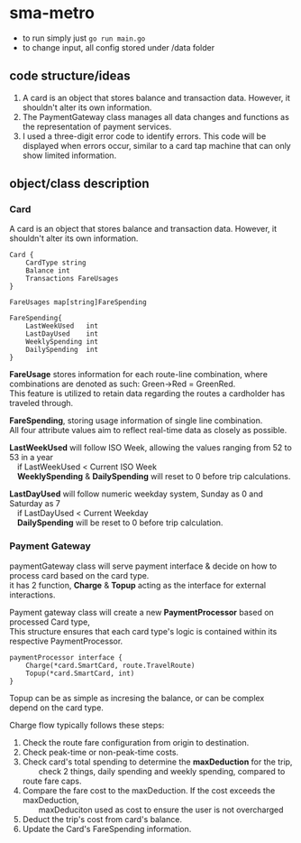 # sma-metro

- to run simply just `go run main.go`
- to change input, all config stored under /data folder

## code structure/ideas
1. A card is an object that stores balance and transaction data. However, it shouldn't alter its own information.
2. The PaymentGateway class manages all data changes and functions as the representation of payment services.
3. I used a three-digit error code to identify errors. This code will be displayed when errors occur, similar to a card tap machine that can only show limited information.

## object/class description
### Card
A card is an object that stores balance and transaction data. However, it shouldn't alter its own information.
```
Card {
    CardType string
    Balance int
    Transactions FareUsages
}

FareUsages map[string]FareSpending

FareSpending{
    LastWeekUsed   int
	LastDayUsed    int
	WeeklySpending int
	DailySpending  int
}
```

**FareUsage** stores information for each route-line combination, where combinations are denoted as such: Green->Red = GreenRed.  
This feature is utilized to retain data regarding the routes a cardholder has traveled through.  

**FareSpending**, storing usage information of single line combination.  
All four attribute values aim to reflect real-time data as closely as possible.  

**LastWeekUsed** will follow ISO Week, allowing the values ranging from 52 to 53 in a year  
&emsp;if LastWeekUsed < Current ISO Week  
&emsp;**WeeklySpending** & **DailySpending** will reset to 0 before trip calculations.  

**LastDayUsed** will follow numeric weekday system, Sunday as 0 and Saturday as 7  
&emsp;if LastDayUsed < Current Weekday  
&emsp;**DailySpending** will be reset to 0 before trip calculation.  

### Payment Gateway
paymentGateway class will serve payment interface & decide on how to process card based on the card type.  
it has 2 function, **Charge** & **Topup** acting as the interface for external interactions.  

Payment gateway class will create a new **PaymentProcessor** based on processed Card type,  
This structure ensures that each card type's logic is contained within its respective PaymentProcessor.  

```
paymentProcessor interface {
	Charge(*card.SmartCard, route.TravelRoute)
	Topup(*card.SmartCard, int)
}
```

Topup can be as simple as incresing the balance, or can be complex depend on the card type.  

Charge flow typically follows these steps:
1. Check the route fare configuration from origin to destination.
2. Check peak-time or non-peak-time costs.
3. Check card's total spending to determine the **maxDeduction** for the trip,  
&emsp;&emsp;check 2 things, daily spending and weekly spending, compared to route fare caps.
4. Compare the fare cost to the maxDeduction. If the cost exceeds the maxDeduction,  
&emsp;&emsp;maxDeduciton used as cost to ensure the user is not overcharged
5. Deduct the trip's cost from card's balance.
6. Update the Card's FareSpending information.
